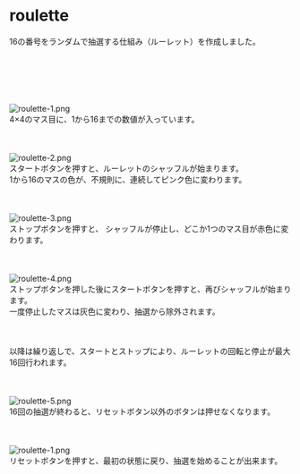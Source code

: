 # roulette
16の番号をランダムで抽選する仕組み（ルーレット）を作成しました。<br>
<br>
<br>
<br>
<br>
<br>
<br>
![roulette-1.png](https://github.com/hamada-git/roulette/blob/master/roulette-1.png)<br>
4×4のマス目に、1から16までの数値が入っています。<br>
<br>
<br>
<br>
![roulette-2.png](https://github.com/hamada-git/roulette/blob/master/roulette-2.png)<br>
スタートボタンを押すと、ルーレットのシャッフルが始まります。<br>
1から16のマスの色が、不規則に、連続してピンク色に変わります。<br>
<br>
<br>
<br>
![roulette-3.png](https://github.com/hamada-git/roulette/blob/master/roulette-3.png)<br>
ストップボタンを押すと、 シャッフルが停止し、どこか1つのマス目が赤色に変わります。<br>
<br>
<br>
<br>
![roulette-4.png](https://github.com/hamada-git/roulette/blob/master/roulette-4.png)<br>
ストップボタンを押した後にスタートボタンを押すと、再びシャッフルが始まります。<br>
一度停止したマスは灰色に変わり、抽選から除外されます。<br>
<br>
<br>
<br>
以降は繰り返しで、スタートとストップにより、ルーレットの回転と停止が最大16回行われます。<br>
<br>
<br>
<br>
![roulette-5.png](https://github.com/hamada-git/roulette/blob/master/roulette-5.png)<br>
16回の抽選が終わると、リセットボタン以外のボタンは押せなくなります。<br>
<br>
<br>
<br>
![roulette-1.png](https://github.com/hamada-git/roulette/blob/master/roulette-1.png)<br>
リセットボタンを押すと、最初の状態に戻り、抽選を始めることが出来ます。<br>
